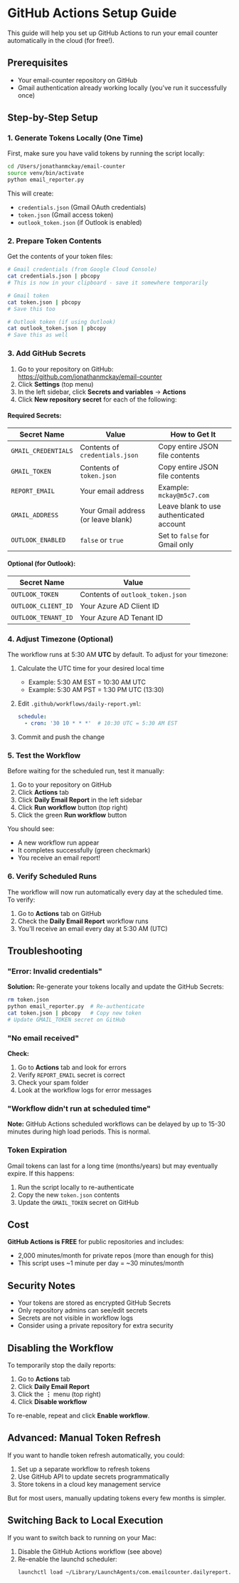 # GitHub Actions Setup Guide

This guide will help you set up GitHub Actions to run your email counter automatically in the cloud (for free!).

## Prerequisites

- Your email-counter repository on GitHub
- Gmail authentication already working locally (you've run it successfully once)

## Step-by-Step Setup

### 1. Generate Tokens Locally (One Time)

First, make sure you have valid tokens by running the script locally:

```bash
cd /Users/jonathanmckay/email-counter
source venv/bin/activate
python email_reporter.py
```

This will create:
- `credentials.json` (Gmail OAuth credentials)
- `token.json` (Gmail access token)
- `outlook_token.json` (if Outlook is enabled)

### 2. Prepare Token Contents

Get the contents of your token files:

```bash
# Gmail credentials (from Google Cloud Console)
cat credentials.json | pbcopy
# This is now in your clipboard - save it somewhere temporarily

# Gmail token
cat token.json | pbcopy
# Save this too

# Outlook token (if using Outlook)
cat outlook_token.json | pbcopy
# Save this as well
```

### 3. Add GitHub Secrets

1. Go to your repository on GitHub: https://github.com/jonathanmckay/email-counter
2. Click **Settings** (top menu)
3. In the left sidebar, click **Secrets and variables** → **Actions**
4. Click **New repository secret** for each of the following:

#### Required Secrets:

| Secret Name | Value | How to Get It |
|-------------|-------|---------------|
| `GMAIL_CREDENTIALS` | Contents of `credentials.json` | Copy entire JSON file contents |
| `GMAIL_TOKEN` | Contents of `token.json` | Copy entire JSON file contents |
| `REPORT_EMAIL` | Your email address | Example: `mckay@m5c7.com` |
| `GMAIL_ADDRESS` | Your Gmail address (or leave blank) | Leave blank to use authenticated account |
| `OUTLOOK_ENABLED` | `false` or `true` | Set to `false` for Gmail only |

#### Optional (for Outlook):

| Secret Name | Value |
|-------------|-------|
| `OUTLOOK_TOKEN` | Contents of `outlook_token.json` |
| `OUTLOOK_CLIENT_ID` | Your Azure AD Client ID |
| `OUTLOOK_TENANT_ID` | Your Azure AD Tenant ID |

### 4. Adjust Timezone (Optional)

The workflow runs at 5:30 AM **UTC** by default. To adjust for your timezone:

1. Calculate the UTC time for your desired local time
   - Example: 5:30 AM EST = 10:30 AM UTC
   - Example: 5:30 AM PST = 1:30 PM UTC (13:30)

2. Edit `.github/workflows/daily-report.yml`:
   ```yaml
   schedule:
     - cron: '30 10 * * *'  # 10:30 UTC = 5:30 AM EST
   ```

3. Commit and push the change

### 5. Test the Workflow

Before waiting for the scheduled run, test it manually:

1. Go to your repository on GitHub
2. Click **Actions** tab
3. Click **Daily Email Report** in the left sidebar
4. Click **Run workflow** button (top right)
5. Click the green **Run workflow** button

You should see:
- A new workflow run appear
- It completes successfully (green checkmark)
- You receive an email report!

### 6. Verify Scheduled Runs

The workflow will now run automatically every day at the scheduled time. To verify:

1. Go to **Actions** tab on GitHub
2. Check the **Daily Email Report** workflow runs
3. You'll receive an email every day at 5:30 AM (UTC)

## Troubleshooting

### "Error: Invalid credentials"

**Solution:** Re-generate your tokens locally and update the GitHub Secrets:
```bash
rm token.json
python email_reporter.py  # Re-authenticate
cat token.json | pbcopy   # Copy new token
# Update GMAIL_TOKEN secret on GitHub
```

### "No email received"

**Check:**
1. Go to **Actions** tab and look for errors
2. Verify `REPORT_EMAIL` secret is correct
3. Check your spam folder
4. Look at the workflow logs for error messages

### "Workflow didn't run at scheduled time"

**Note:** GitHub Actions scheduled workflows can be delayed by up to 15-30 minutes during high load periods. This is normal.

### Token Expiration

Gmail tokens can last for a long time (months/years) but may eventually expire. If this happens:

1. Run the script locally to re-authenticate
2. Copy the new `token.json` contents
3. Update the `GMAIL_TOKEN` secret on GitHub

## Cost

**GitHub Actions is FREE** for public repositories and includes:
- 2,000 minutes/month for private repos (more than enough for this)
- This script uses ~1 minute per day = ~30 minutes/month

## Security Notes

- Your tokens are stored as encrypted GitHub Secrets
- Only repository admins can see/edit secrets
- Secrets are not visible in workflow logs
- Consider using a private repository for extra security

## Disabling the Workflow

To temporarily stop the daily reports:

1. Go to **Actions** tab
2. Click **Daily Email Report** 
3. Click the **⋮** menu (top right)
4. Click **Disable workflow**

To re-enable, repeat and click **Enable workflow**.

## Advanced: Manual Token Refresh

If you want to handle token refresh automatically, you could:
1. Set up a separate workflow to refresh tokens
2. Use GitHub API to update secrets programmatically
3. Store tokens in a cloud key management service

But for most users, manually updating tokens every few months is simpler.

## Switching Back to Local Execution

If you want to switch back to running on your Mac:

1. Disable the GitHub Actions workflow (see above)
2. Re-enable the launchd scheduler:
   ```bash
   launchctl load ~/Library/LaunchAgents/com.emailcounter.dailyreport.plist
   ```



